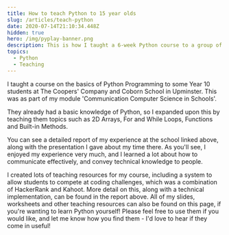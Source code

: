 ```yaml
---
title: How to teach Python to 15 year olds
slug: /articles/teach-python
date: 2020-07-14T21:10:34.448Z
hidden: true
hero: /img/pyplay-banner.png
description: This is how I taught a 6-week Python course to a group of 15 year olds
topics:
  - Python
  - Teaching
---
```

I taught a course on the basics of Python Programming to some Year 10 students at The Coopers' Company and Coborn School in Upminster. This was as part of my module 'Communication Computer Science in Schools'.

They already had a basic knowledge of Python, so I expanded upon this by teaching them topics such as 2D Arrays, For and While Loops, Functions and Built-in Methods.

You can see a detailed report of my experience at the school linked above, along with the presentation I gave about my time there. As you'll see, I enjoyed my experience very much, and I learned a lot about how to communicate effectively, and convey technical knowledge to people.

I created lots of teaching resources for my course, including a system to allow students to compete at coding challenges, which was a combination of HackerRank and Kahoot. More detail on this, along with a technical implementation, can be found in the report above. All of my slides, worksheets and other teaching resources can also be found on this page, if you're wanting to learn Python yourself! Please feel free to use them if you would like, and let me know how you find them - I'd love to hear if they come in useful!
